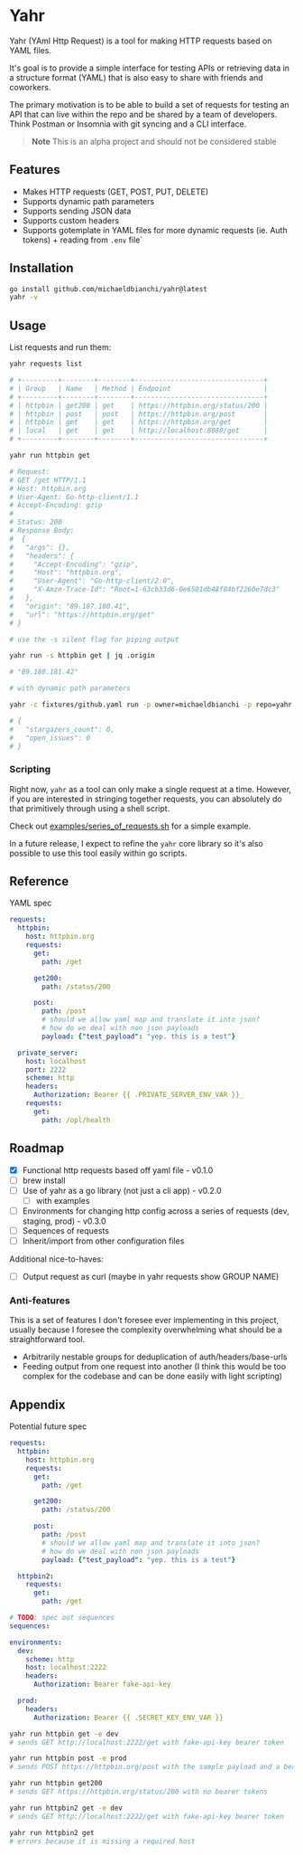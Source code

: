 # Yahr

Yahr (YAml Http Request) is a tool for making HTTP requests based on YAML files.

It's goal is to provide a simple interface for testing APIs or retrieving data in a structure format (YAML)
that is also easy to share with friends and coworkers.

The primary motivation is to be able to build a set of requests for testing an API that can live
within the repo and be shared by a team of developers. Think Postman or Insomnia with git syncing
and a CLI interface.

> **Note**
> This is an alpha project and should not be considered stable

## Features

* Makes HTTP requests (GET, POST, PUT, DELETE)
* Supports dynamic path parameters
* Supports sending JSON data
* Supports custom headers
* Supports gotemplate in YAML files for more dynamic requests (ie. Auth tokens) + reading from `.env` file`

## Installation

``` sh
go install github.com/michaeldbianchi/yahr@latest
yahr -v
```


## Usage

List requests and run them:

``` sh
yahr requests list

# +---------+--------+--------+--------------------------------+
# | Group   | Name   | Method | Endpoint                       |
# +---------+--------+--------+--------------------------------+
# | httpbin | get200 | get    | https://httpbin.org/status/200 |
# | httpbin | post   | post   | https://httpbin.org/post       |
# | httpbin | get    | get    | https://httpbin.org/get        |
# | local   | get    | get    | http://localhost:8080/get      |
# +---------+--------+--------+--------------------------------+

yahr run httpbin get

# Request:
# GET /get HTTP/1.1
# Host: httpbin.org
# User-Agent: Go-http-client/1.1
# Accept-Encoding: gzip
# 
# Status: 200
# Response Body:
#  {
#   "args": {},
#   "headers": {
#     "Accept-Encoding": "gzip",
#     "Host": "httpbin.org",
#     "User-Agent": "Go-http-client/2.0",
#     "X-Amzn-Trace-Id": "Root=1-63cb33d6-0e6501db48f84bf2260e7dc3"
#   },
#   "origin": "89.187.180.41",
#   "url": "https://httpbin.org/get"
# }

# use the -s silent flag for piping output

yahr run -s httpbin get | jq .origin

# "89.188.181.42"

# with dynamic path parameters

yahr -c fixtures/github.yaml run -p owner=michaeldbianchi -p repo=yahr -s github get_repo | jq "{stargazers_count, open_issues}"

# {
#   "stargazers_count": 0,
#   "open_issues": 0
# }

```

### Scripting

Right now, `yahr` as a tool can only make a single request at a time.
However, if you are interested in stringing together requests, you can absolutely do that primitively
through using a shell script.

Check out [examples/series_of_requests.sh](examples/series_of_requests.sh) for a simple example.

In a future release, I expect to refine the `yahr` core library so it's
also possible to use this tool easily within go scripts.

## Reference

YAML spec

``` yaml
requests:
  httpbin:
    host: httpbin.org
    requests:
      get:
        path: /get

      get200:
        path: /status/200

      post:
        path: /post
        # should we allow yaml map and translate it into json?
        # how do we deal with non json payloads
        payload: {"test_payload": "yep. this is a test"}

  private_server:
    host: localhost
    port: 2222
    scheme: http
    headers:
      Authorization: Bearer {{ .PRIVATE_SERVER_ENV_VAR }}_
    requests:
      get:
        path: /opl/health
```

## Roadmap

* [x] Functional http requests based off yaml file - v0.1.0
* [ ] brew install
* [ ] Use of yahr as a go library (not just a cli app) - v0.2.0
  * [ ] with examples
* [ ] Environments for changing http config across a series of requests (dev, staging, prod) - v0.3.0
* [ ] Sequences of requests
* [ ] Inherit/import from other configuration files

Additional nice-to-haves:
* [ ] Output request as curl (maybe in yahr requests show GROUP NAME)

### Anti-features

This is a set of features I don't foresee ever implementing in this project, usually because I foresee the complexity overwhelming what should be a straightforward tool.

* Arbitrarily nestable groups for deduplication of auth/headers/base-urls
* Feeding output from one request into another (I think this would be too complex for the codebase and can be done easily with light scripting)

## Appendix

Potential future spec

``` yaml
requests:
  httpbin:
    host: httpbin.org
    requests:
      get:
        path: /get

      get200:
        path: /status/200

      post:
        path: /post
        # should we allow yaml map and translate it into json?
        # how do we deal with non json payloads
        payload: {"test_payload": "yep. this is a test"}

  httpbin2:
    requests:
      get:
        path: /get

# TODO: spec out sequences
sequences:

environments:
  dev:
    scheme: http
    host: localhost:2222
    headers:
      Authorization: Bearer fake-api-key

  prod:
    headers:
      Authorization: Bearer {{ .SECRET_KEY_ENV_VAR }}
```

``` sh
yahr run httpbin get -e dev
# sends GET http://localhost:2222/get with fake-api-key bearer token

yahr run httpbin post -e prod
# sends POST https://httpbin.org/post with the sample payload and a bearer token from the env var SECRET_KEY_ENV_VAR

yahr run httpbin get200
# sends GET https://httpbin.org/status/200 with no bearer tokens

yahr run httpbin2 get -e dev
# sends GET http://localhost:2222/get with fake-api-key bearer token

yahr run httpbin2 get
# errors because it is missing a required host
```

